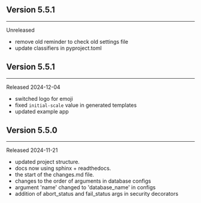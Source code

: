 ## Version 5.5.1

---

Unreleased

- remove old reminder to check old settings file
- update classifiers in pyproject.toml

## Version 5.5.1

---

Released 2024-12-04

- switched logo for emoji
- fixed `initial-scale` value in generated templates
- updated example app

## Version 5.5.0

---

Released 2024-11-21

- updated project structure.
- docs now using sphinx + readthedocs.
- the start of the changes.md file.
- changes to the order of arguments in database configs
- argument 'name' changed to 'database_name' in configs
- addition of abort_status and fail_status args in security decorators
